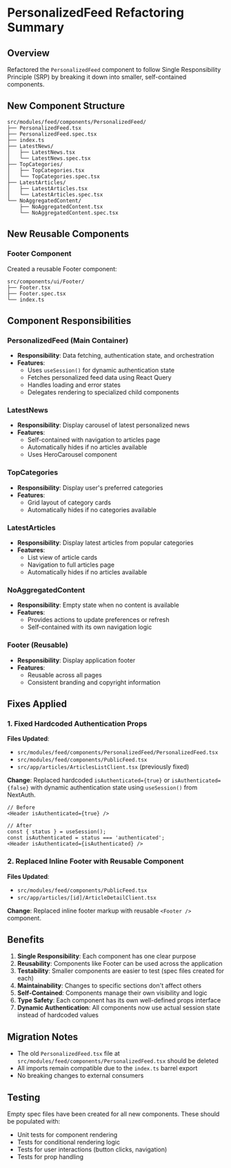 # PersonalizedFeed Refactoring Summary

## Overview
Refactored the `PersonalizedFeed` component to follow Single Responsibility Principle (SRP) by breaking it down into smaller, self-contained components.

## New Component Structure

```
src/modules/feed/components/PersonalizedFeed/
├── PersonalizedFeed.tsx
├── PersonalizedFeed.spec.tsx
├── index.ts
├── LatestNews/
│   ├── LatestNews.tsx
│   └── LatestNews.spec.tsx
├── TopCategories/
│   ├── TopCategories.tsx
│   └── TopCategories.spec.tsx
├── LatestArticles/
│   ├── LatestArticles.tsx
│   └── LatestArticles.spec.tsx
└── NoAggregatedContent/
    ├── NoAggregatedContent.tsx
    └── NoAggregatedContent.spec.tsx
```

## New Reusable Components

### Footer Component
Created a reusable Footer component:
```
src/components/ui/Footer/
├── Footer.tsx
├── Footer.spec.tsx
└── index.ts
```

## Component Responsibilities

### PersonalizedFeed (Main Container)
- **Responsibility**: Data fetching, authentication state, and orchestration
- **Features**:
  - Uses `useSession()` for dynamic authentication state
  - Fetches personalized feed data using React Query
  - Handles loading and error states
  - Delegates rendering to specialized child components

### LatestNews
- **Responsibility**: Display carousel of latest personalized news
- **Features**:
  - Self-contained with navigation to articles page
  - Automatically hides if no articles available
  - Uses HeroCarousel component

### TopCategories
- **Responsibility**: Display user's preferred categories
- **Features**:
  - Grid layout of category cards
  - Automatically hides if no categories available

### LatestArticles
- **Responsibility**: Display latest articles from popular categories
- **Features**:
  - List view of article cards
  - Navigation to full articles page
  - Automatically hides if no articles available

### NoAggregatedContent
- **Responsibility**: Empty state when no content is available
- **Features**:
  - Provides actions to update preferences or refresh
  - Self-contained with its own navigation logic

### Footer (Reusable)
- **Responsibility**: Display application footer
- **Features**:
  - Reusable across all pages
  - Consistent branding and copyright information

## Fixes Applied

### 1. Fixed Hardcoded Authentication Props
**Files Updated**:
- `src/modules/feed/components/PersonalizedFeed/PersonalizedFeed.tsx`
- `src/modules/feed/components/PublicFeed.tsx`
- `src/app/articles/ArticlesListClient.tsx` (previously fixed)

**Change**: Replaced hardcoded `isAuthenticated={true}` or `isAuthenticated={false}` with dynamic authentication state using `useSession()` from NextAuth.

```tsx
// Before
<Header isAuthenticated={true} />

// After
const { status } = useSession();
const isAuthenticated = status === 'authenticated';
<Header isAuthenticated={isAuthenticated} />
```

### 2. Replaced Inline Footer with Reusable Component
**Files Updated**:
- `src/modules/feed/components/PublicFeed.tsx`
- `src/app/articles/[id]/ArticleDetailClient.tsx`

**Change**: Replaced inline footer markup with reusable `<Footer />` component.

## Benefits

1. **Single Responsibility**: Each component has one clear purpose
2. **Reusability**: Components like Footer can be used across the application
3. **Testability**: Smaller components are easier to test (spec files created for each)
4. **Maintainability**: Changes to specific sections don't affect others
5. **Self-Contained**: Components manage their own visibility and logic
6. **Type Safety**: Each component has its own well-defined props interface
7. **Dynamic Authentication**: All components now use actual session state instead of hardcoded values

## Migration Notes

- The old `PersonalizedFeed.tsx` file at `src/modules/feed/components/PersonalizedFeed.tsx` should be deleted
- All imports remain compatible due to the `index.ts` barrel export
- No breaking changes to external consumers

## Testing

Empty spec files have been created for all new components. These should be populated with:
- Unit tests for component rendering
- Tests for conditional rendering logic
- Tests for user interactions (button clicks, navigation)
- Tests for prop handling

